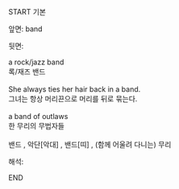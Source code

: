 START
기본

앞면:
band


뒷면:
<div>a rock/jazz band </div><div>록/재즈 밴드</div><div><br></div><div><div>She always ties her hair back in a band. </div><div>그녀는 항상 머리끈으로 머리를 뒤로 묶는다.</div></div><div><br></div><div><div>a band of outlaws </div><div>한 무리의 무법자들</div></div><div><br></div><div>밴드 , 악단[악대] , 밴드[띠] , (함께 어울려 다니는) 무리</div>


해석:
<!--ID: 1746614453479-->
END